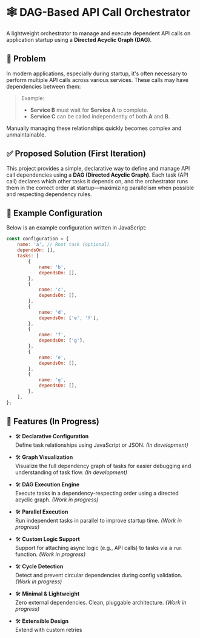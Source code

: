 # 🕸️ DAG-Based API Call Orchestrator

A lightweight orchestrator to manage and execute dependent API calls on application startup using a **Directed Acyclic Graph (DAG)**.

## 📌 Problem

In modern applications, especially during startup, it's often necessary to perform multiple API calls across various services. These calls may have dependencies between them:

> Example:  
> - **Service B** must wait for **Service A** to complete.  
> - **Service C** can be called independently of both **A** and **B**.

Manually managing these relationships quickly becomes complex and unmaintainable.

## ✅ Proposed Solution (First Iteration)

This project provides a simple, declarative way to define and manage API call dependencies using a **DAG (Directed Acyclic Graph)**. Each task (API call) declares which other tasks it depends on, and the orchestrator runs them in the correct order at startup—maximizing parallelism when possible and respecting dependency rules.

## 🧠 Example Configuration

Below is an example configuration written in JavaScript:

```js
const configuration = {
    name: 'a', // Root task (optional)
    dependsOn: [],
    tasks: [
        {
            name: 'b',
            dependsOn: [],
        },
        {
            name: 'c',
            dependsOn: [],
        },
        {
            name: 'd',
            dependsOn: ['e', 'f'],
        },
        {
            name: 'f',
            dependsOn: ['g'],
        },
        {
            name: 'e',
            dependsOn: [],
        },
        {
            name: 'g',
            dependsOn: [],
        },
    ],
};
```

## 🚀 Features (In Progress)

- 🛠️ **Declarative Configuration**  
  Define task relationships using JavaScript or JSON. *(In development)*

- 🛠️ **Graph Visualization**  
  Visualize the full dependency graph of tasks for easier debugging and understanding of task flow. *(In development)*

- 🛠️ **DAG Execution Engine**  
  Execute tasks in a dependency-respecting order using a directed acyclic graph. *(Work in progress)*

- 🛠️ **Parallel Execution**  
  Run independent tasks in parallel to improve startup time. *(Work in progress)*

- 🛠️ **Custom Logic Support**  
  Support for attaching async logic (e.g., API calls) to tasks via a `run` function. *(Work in progress)*

- 🛠️ **Cycle Detection**  
  Detect and prevent circular dependencies during config validation. *(Work in progress)*

- 🛠️ **Minimal & Lightweight**  
  Zero external dependencies. Clean, pluggable architecture. *(Work in progress)*

- 🛠️ **Extensible Design**  
  Extend with custom retries

